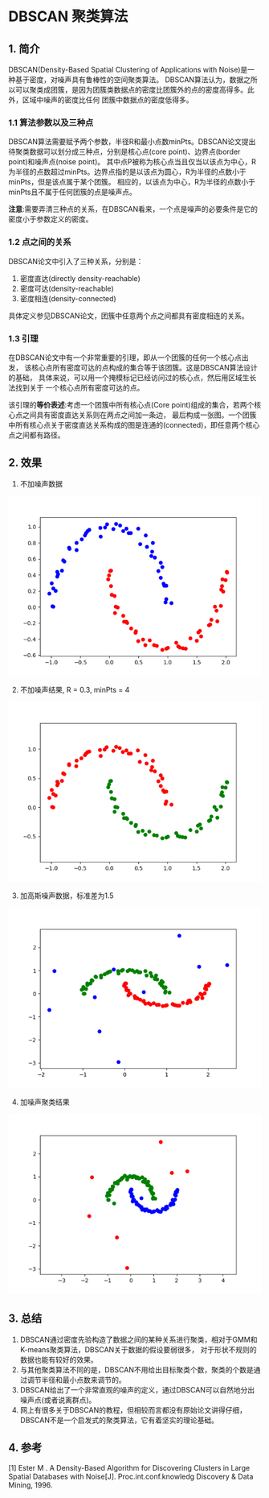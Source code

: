 # DBSCAN 聚类算法
## 1. 简介
DBSCAN(Density-Based Spatial Clustering of Applications with Noise)是一种基于密度，对噪声具有鲁棒性的空间聚类算法。
DBSCAN算法认为，数据之所以可以聚类成团簇，是因为团簇类数据点的密度比团簇外的点的密度高得多。此外，区域中噪声的密度比任何
团簇中数据点的密度低得多。

### 1.1 算法参数以及三种点
DBSCAN算法需要赋予两个参数，半径R和最小点数minPts。DBSCAN论文提出待聚类数据可以划分成三种点，分别是核心点(core point)、边界点(border point)和噪声点(noise point)。
其中点P被称为核心点当且仅当以该点为中心，R为半径的点数超过minPts。边界点指的是以该点为圆心，R为半径的点数小于minPts，但是该点属于某个团簇。
相应的，以该点为中心，R为半径的点数小于minPts且不属于任何团簇的点是噪声点。

**注意**:需要弄清三种点的关系，在DBSCAN看来，一个点是噪声的必要条件是它的密度小于参数定义的密度。

### 1.2 点之间的关系
DBSCAN论文中引入了三种关系，分别是：

1. 密度直达(directly density-reachable)
2. 密度可达(density-reachable)
3. 密度相连(density-connected)

具体定义参见DBSCAN论文，团簇中任意两个点之间都具有密度相连的关系。

### 1.3 引理
在DBSCAN论文中有一个非常重要的引理，即从一个团簇的任何一个核心点出发，
该核心点所有密度可达的点构成的集合等于该团簇。这是DBSCAN算法设计的基础，
具体来说，可以用一个掩模标记已经访问过的核心点，然后用区域生长法找到关于
一个核心点所有密度可达的点。

该引理的**等价表述**:考虑一个团簇中所有核心点(Core point)组成的集合，若两个核心点之间具有密度直达关系则在两点之间加一条边，
最后构成一张图。一个团簇中所有核心点关于密度直达关系构成的图是连通的(connected)，即任意两个核心点之间都有路径。

## 2. 效果

1. 不加噪声数据 

![data without noise](../result/data.png)

2. 不加噪声结果, R = 0.3, minPts = 4

![result without noise](../result/DBSCAN/DBSCAN_2.png)

3. 加高斯噪声数据，标准差为1.5

![data with noise](../result/DBSCAN/Data_with_noise.png)

4. 加噪声聚类结果

![result with noise](../result/DBSCAN/DBSCAN_with_noise.png)


## 3. 总结
1. DBSCAN通过密度先验构造了数据之间的某种关系进行聚类，相对于GMM和K-means聚类算法，DBSCAN关于数据的假设要弱很多，
对于形状不规则的数据也能有较好的效果。
2. 与其他聚类算法不同的是，DBSCAN不用给出目标聚类个数，聚类的个数是通过调节半径和最小点数来调节的。
3. DBSCAN给出了一个非常直观的噪声的定义，通过DBSCAN可以自然地分出噪声点(或者说离群点)。
4. 网上有很多关于DBSCAN的教程，但相较而言都没有原始论文讲得仔细，DBSCAN不是一个启发式的聚类算法，它有着坚实的理论基础。

## 4. 参考
[1] Ester M . A Density-Based Algorithm for Discovering Clusters in Large Spatial Databases with Noise[J]. Proc.int.conf.knowledg Discovery & Data Mining, 1996.
